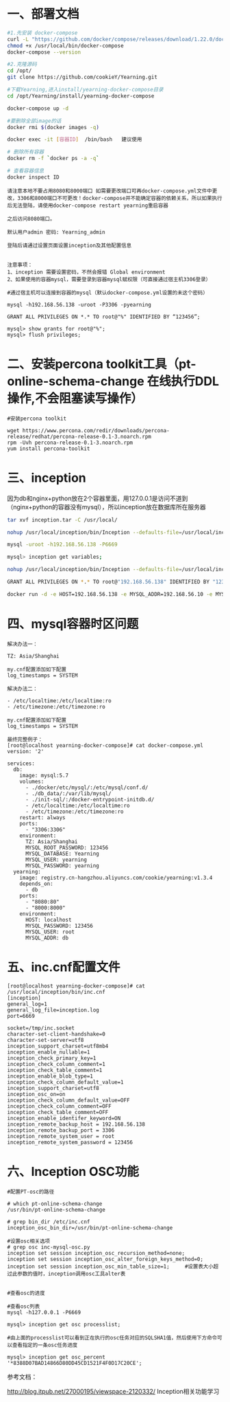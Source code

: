 # 一、部署文档
```bash
#1.先安装 docker-compose
curl -L "https://github.com/docker/compose/releases/download/1.22.0/docker-compose-$(uname -s)-$(uname -m)" -o /usr/local/bin/docker-compose
chmod +x /usr/local/bin/docker-compose
docker-compose --version

#2.克隆源码
cd /opt/
git clone https://github.com/cookieY/Yearning.git

#下载Yearning,进入install/yearning-docker-compose目录
cd /opt/Yearning/install/yearning-docker-compose

docker-compose up -d

#要删除全部image的话
docker rmi $(docker images -q)

docker exec -it [容器ID]  /bin/bash   建议使用

# 删除所有容器 
docker rm -f `docker ps -a -q` 

# 查看容器信息
docker inspect ID
```

    请注意本地不要占用8080和8000端口 如需要更改端口可再docker-compose.yml文件中更改，3306和8000端口不可更改！docker-compose并不能确定容器的依赖关系，所以如果执行后无法登陆，请使用docker-compose restart yearning重启容器

    之后访问8080端口。

    默认用户admin 密码: Yearning_admin

    登陆后请通过设置页面设置inception及其他配置信息
    
    
    注意事项：
    1、inception 需要设置密码，不然会报错 Global environment 
    2、如果使用的容器mysql，需要登录到容器mysql赋权限（可直接通过宿主机3306登录）
    
    #通过宿主机可以连接到容器的mysql（默认docker-compose.yml设置的未这个密码）

    mysql -h192.168.56.138 -uroot -P3306 -pyearning
    
    GRANT ALL PRIVILEGES ON *.* TO root@"%" IDENTIFIED BY “123456”;

    mysql> show grants for root@"%";
    mysql> flush privileges;
     

# 二、安装percona toolkit工具（pt-online-schema-change 在线执行DDL操作,不会阻塞读写操作）

```
#安装percona toolkit

wget https://www.percona.com/redir/downloads/percona-release/redhat/percona-release-0.1-3.noarch.rpm
rpm -Uvh percona-release-0.1-3.noarch.rpm
yum install percona-toolkit
```

# 三、inception

因为db和nginx+python放在2个容器里面，用127.0.0.1是访问不道到（nginx+python的容器没有mysql），所以inception放在数据库所在服务器
```bash
tar xvf inception.tar -C /usr/local/

nohup /usr/local/inception/bin/Inception --defaults-file=/usr/local/inception/bin/inc.cnf &

mysql -uroot -h192.168.56.138 -P6669

mysql> inception get variables;

nohup /usr/local/inception/bin/Inception --defaults-file=/usr/local/inception/bin/inc.cnf &

GRANT ALL PRIVILEGES ON *.* TO root@"192.168.56.138" IDENTIFIED BY "123456";

docker run -d -e HOST=192.168.56.138 -e MYSQL_ADDR=192.168.56.10 -e MYSQL_USER=root -e MYSQL_PASSWORD=123456 -p8080:80 -p8000:8000 registry.cn-hangzhou.aliyuncs.com/cookie/yearning:v1.3.3
```

# 四、mysql容器时区问题

```
解决办法一：

TZ: Asia/Shanghai

my.cnf配置添加如下配置
log_timestamps = SYSTEM

解决办法二：

- /etc/localtime:/etc/localtime:ro
- /etc/timezone:/etc/timezone:ro

my.cnf配置添加如下配置
log_timestamps = SYSTEM

最终完整例子：
[root@localhost yearning-docker-compose]# cat docker-compose.yml
version: '2'

services:
  db:
    image: mysql:5.7
    volumes:
      - ./docker/etc/mysql/:/etc/mysql/conf.d/
      - ./db_data/:/var/lib/mysql/
      - ./init-sql/:/docker-entrypoint-initdb.d/
      - /etc/localtime:/etc/localtime:ro
      - /etc/timezone:/etc/timezone:ro
    restart: always
    ports:
      - "3306:3306"
    environment:
      TZ: Asia/Shanghai
      MYSQL_ROOT_PASSWORD: 123456
      MYSQL_DATABASE: Yearning
      MYSQL_USER: yearning
      MYSQL_PASSWORD: yearning
  yearning:
    image: registry.cn-hangzhou.aliyuncs.com/cookie/yearning:v1.3.4
    depends_on:
      - db
    ports:
      - "8080:80"
      - "8000:8000"
    environment:
      HOST: localhost
      MYSQL_PASSWORD: 123456
      MYSQL_USER: root
      MYSQL_ADDR: db

```

# 五、inc.cnf配置文件
```
[root@localhost yearning-docker-compose]# cat /usr/local/inception/bin/inc.cnf
[inception]
general_log=1
general_log_file=inception.log
port=6669

socket=/tmp/inc.socket
character-set-client-handshake=0
character-set-server=utf8
inception_support_charset=utf8mb4
inception_enable_nullable=1
inception_check_primary_key=1
inception_check_column_comment=1
inception_check_table_comment=1
inception_enable_blob_type=1
inception_check_column_default_value=1
inception_support_charset=utf8
inception_osc_on=on
inception_check_column_default_value=OFF
inception_check_column_comment=OFF
inception_check_table_comment=OFF
inception_enable_identifer_keyword=ON
inception_remote_backup_host = 192.168.56.138
inception_remote_backup_port = 3306
inception_remote_system_user = root
inception_remote_system_password = 123456
```

# 六、Inception OSC功能

```
#配置PT-osc的路径

# which pt-online-schema-change
/usr/bin/pt-online-schema-change

# grep bin_dir /etc/inc.cnf   
inception_osc_bin_dir=/usr/bin/pt-online-schema-change

#设置osc相关选项
# grep osc inc-mysql-osc.py
inception set session inception_osc_recursion_method=none;
inception set session inception_osc_alter_foreign_keys_method=0;
inception set session inception_osc_min_table_size=1;     #设置表大小超过此参数的值时，inception调用osc工具alter表


#查看osc的进度

#查看osc列表
mysql -h127.0.0.1 -P6669

mysql> inception get osc processlist;

#由上面的processlist可以看到正在执行的osc任务对应的SQLSHA1值，然后使用下方命令可以查看指定的一条osc任务进度

mysql> inception get osc_percent '*8388D07BAD14866D80DD45CD1521F4F0D17C20CE';

```

参考文档：

http://blog.itpub.net/27000195/viewspace-2120332/     Inception相关功能学习 

